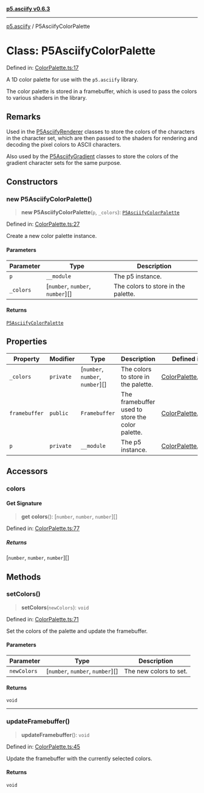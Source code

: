 [**p5.asciify v0.6.3**](../README.md)

***

[p5.asciify](../globals.md) / P5AsciifyColorPalette

# Class: P5AsciifyColorPalette

Defined in: [ColorPalette.ts:17](https://github.com/humanbydefinition/p5-asciify/blob/43b7b0b0d976fb53040ff3a56f702a43d4eee882/src/lib/ColorPalette.ts#L17)

A 1D color palette for use with the `p5.asciify` library.

The color palette is stored in a framebuffer, which is used to pass the colors to various shaders in the library.

## Remarks

Used in the [P5AsciifyRenderer](../namespaces/renderers/classes/P5AsciifyRenderer.md) classes to store the colors of the characters in the character set,
which are then passed to the shaders for rendering and decoding the pixel colors to ASCII characters.

Also used by the [P5AsciifyGradient](../namespaces/gradients/classes/P5AsciifyGradient.md) classes to store the colors of the gradient character sets for the same purpose.

## Constructors

### new P5AsciifyColorPalette()

> **new P5AsciifyColorPalette**(`p`, `_colors`): [`P5AsciifyColorPalette`](P5AsciifyColorPalette.md)

Defined in: [ColorPalette.ts:27](https://github.com/humanbydefinition/p5-asciify/blob/43b7b0b0d976fb53040ff3a56f702a43d4eee882/src/lib/ColorPalette.ts#L27)

Create a new color palette instance.

#### Parameters

| Parameter | Type | Description |
| ------ | ------ | ------ |
| `p` | `__module` | The p5 instance. |
| `_colors` | \[`number`, `number`, `number`\][] | The colors to store in the palette. |

#### Returns

[`P5AsciifyColorPalette`](P5AsciifyColorPalette.md)

## Properties

| Property | Modifier | Type | Description | Defined in |
| ------ | ------ | ------ | ------ | ------ |
| <a id="_colors-1"></a> `_colors` | `private` | \[`number`, `number`, `number`\][] | The colors to store in the palette. | [ColorPalette.ts:29](https://github.com/humanbydefinition/p5-asciify/blob/43b7b0b0d976fb53040ff3a56f702a43d4eee882/src/lib/ColorPalette.ts#L29) |
| <a id="framebuffer"></a> `framebuffer` | `public` | `Framebuffer` | The framebuffer used to store the color palette. | [ColorPalette.ts:20](https://github.com/humanbydefinition/p5-asciify/blob/43b7b0b0d976fb53040ff3a56f702a43d4eee882/src/lib/ColorPalette.ts#L20) |
| <a id="p-1"></a> `p` | `private` | `__module` | The p5 instance. | [ColorPalette.ts:28](https://github.com/humanbydefinition/p5-asciify/blob/43b7b0b0d976fb53040ff3a56f702a43d4eee882/src/lib/ColorPalette.ts#L28) |

## Accessors

### colors

#### Get Signature

> **get** **colors**(): \[`number`, `number`, `number`\][]

Defined in: [ColorPalette.ts:77](https://github.com/humanbydefinition/p5-asciify/blob/43b7b0b0d976fb53040ff3a56f702a43d4eee882/src/lib/ColorPalette.ts#L77)

##### Returns

\[`number`, `number`, `number`\][]

## Methods

### setColors()

> **setColors**(`newColors`): `void`

Defined in: [ColorPalette.ts:71](https://github.com/humanbydefinition/p5-asciify/blob/43b7b0b0d976fb53040ff3a56f702a43d4eee882/src/lib/ColorPalette.ts#L71)

Set the colors of the palette and update the framebuffer.

#### Parameters

| Parameter | Type | Description |
| ------ | ------ | ------ |
| `newColors` | \[`number`, `number`, `number`\][] | The new colors to set. |

#### Returns

`void`

***

### updateFramebuffer()

> **updateFramebuffer**(): `void`

Defined in: [ColorPalette.ts:45](https://github.com/humanbydefinition/p5-asciify/blob/43b7b0b0d976fb53040ff3a56f702a43d4eee882/src/lib/ColorPalette.ts#L45)

Update the framebuffer with the currently selected colors.

#### Returns

`void`
